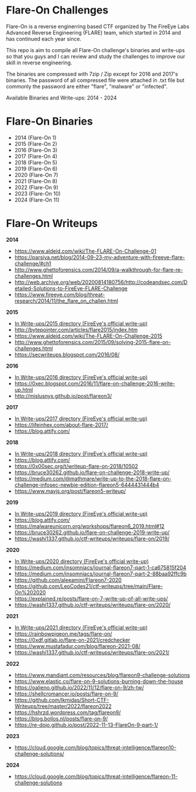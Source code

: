 # Flare-On Challenges
Flare-On is a reverse enginerring based CTF organized by The FireEye Labs Advanced Reverse Engineering (FLARE) team,  which started in 2014 and has continued each year since.

This repo is aim to compile all Flare-On challenge's binaries and write-ups so that you guys and I can review and study the challenges to improve our skill in reverse engineering.

The binaries are compressed with 7zip / Zip except for 2016 and 2017's binaries. The password of all compressed file were attached in .txt file but commonly the password are either "flare", "malware" or "infected".

Available Binaries and Write-ups: 2014 - 2024

# Flare-On Binaries
- 2014 (Flare-On 1)
- 2015 (Flare-On 2)
- 2016 (Flare-On 3)
- 2017 (Flare-On 4)
- 2018 (Flare-On 5)
- 2019 (Flare-On 6)
- 2020 (Flare-On 7)
- 2021 (Flare-On 8)
- 2022 (Flare-On 9)
- 2023 (Flare-On 10)
- 2024 (Flare-On 11)

# Flare-On Writeups
**2014**
- https://www.aldeid.com/wiki/The-FLARE-On-Challenge-01
- https://parsiya.net/blog/2014-09-23-my-adventure-with-fireeye-flare-challenge/#ch1
- http://www.ghettoforensics.com/2014/09/a-walkthrough-for-flare-re-challenges.html
- http://web.archive.org/web/20200814180756/http://codeandsec.com/Detailed-Solutions-to-FireEye-FLARE-Challenge
- https://www.fireeye.com/blog/threat-research/2014/11/the_flare_on_challen.html

**2015**
- [In Write-ups/2015 directory (FireEye's official write-up)](https://github.com/fareedfauzi/Flare-On-Challenges/tree/master/Write-ups/2015)
- http://bytepointer.com/articles/flare2015/index.htm
- https://www.aldeid.com/wiki/The-FLARE-On-Challenge-2015
- http://www.ghettoforensics.com/2015/09/solving-2015-flare-on-challenges.html
- https://secwriteups.blogspot.com/2016/08/

**2016**
- [In Write-ups/2016 directory (FireEye's official write-up)](https://github.com/fareedfauzi/Flare-On-Challenges/tree/master/Write-ups/2016)
- https://0xec.blogspot.com/2016/11/flare-on-challenge-2016-write-up.html
- http://mislusnys.github.io/post/flareon3/

**2017**
- [In Write-ups/2017 directory (FireEye's official write-up)](https://github.com/fareedfauzi/Flare-On-Challenges/tree/master/Write-ups/2017)
- https://lifeinhex.com/about-flare-2017/
- https://blog.attify.com/


**2018**
- [In Write-ups/2018 directory (FireEye's official write-up)](https://github.com/fareedfauzi/Flare-On-Challenges/tree/master/Write-ups/2018)
- https://blog.attify.com/
- https://0x00sec.org/t/writeup-flare-on-2018/10502
- https://bruce30262.github.io/flare-on-challenge-2018-write-up/
- https://medium.com/@mathmare/write-up-to-the-2018-flare-on-challenge-infosec-newbie-edition-flareon5-6444431444b4
- https://www.mavjs.org/post/flareon5-writeup/

**2019**
- [In Write-ups/2019 directory (FireEye's official write-up)](https://github.com/fareedfauzi/Flare-On-Challenges/tree/master/Write-ups/2019)
- https://blog.attify.com/
- https://malwareunicorn.org/workshops/flareon6_2019.html#12
- https://bruce30262.github.io/flare-on-challenge-2019-write-up/
- https://washi1337.github.io/ctf-writeups/writeups/flare-on/2019/

**2020**
- [In Write-ups/2020 directory (FireEye's official write-up)](https://github.com/fareedfauzi/Flare-On-Challenges/tree/master/Write-ups/2020)
- https://medium.com/insomniacs/journal-flareon7-part-1-ca675815f204
- https://medium.com/insomniacs/journal-flareon7-part-2-88baa92ffc9b
- https://github.com/aleeamini/Flareon7-2020
- https://github.com/LeoCodes21/ctf-writeups/tree/main/Flare-On%202020
- https://explained.re/posts/flare-on-7-write-up-of-all-write-ups/
- https://washi1337.github.io/ctf-writeups/writeups/flare-on/2020/

**2021**
- [In Write-ups/2021 directory (FireEye's official write-up)](https://github.com/fareedfauzi/Flare-On-Challenges/tree/master/Write-ups/2021)
- https://rainbowpigeon.me/tags/flare-on/
- https://0xdf.gitlab.io/flare-on-2021/credchecker
- https://www.mustafadur.com/blog/flareon-2021-08/
- https://washi1337.github.io/ctf-writeups/writeups/flare-on/2021/
    
**2022**
- https://www.mandiant.com/resources/blog/flareon9-challenge-solutions
- https://www.elastic.co/flare-on-9-solutions-burning-down-the-house
- https://oalieno.github.io/2022/11/12/flare-on-9/zh-tw/
- https://shellcromancer.io/posts/flare-on-9/
- https://github.com/lkmidas/Short-CTF-Writeups/tree/master/2022/flareon2022
- https://hshrzd.wordpress.com/tag/flareon9/
- https://blog.bollos.nl/posts/flare-on-9/
- https://re-dojo.github.io/post/2022-11-13-FlareOn-9-part-1/

**2023**
- https://cloud.google.com/blog/topics/threat-intelligence/flareon10-challenge-solutions/

**2024**
- https://cloud.google.com/blog/topics/threat-intelligence/flareon-11-challenge-solutions




